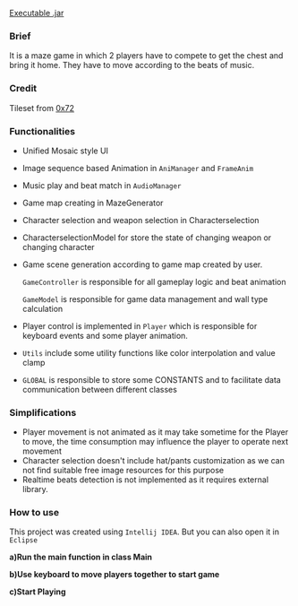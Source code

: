 [Executable .jar](https://github.com/Envl/rugbeats/releases/tag/v2)

### Brief

It is a maze game in which 2 players have to compete to get the chest and bring it home. They have to move according to the beats of music.

### Credit
Tileset from [0x72](https://0x72.itch.io/)
### Functionalities
- Unified Mosaic style UI
- Image sequence based Animation in `AniManager` and `FrameAnim`
- Music play and beat match in `AudioManager`
- Game map creating in MazeGenerator
- Character selection and weapon selection in Characterselection
- CharacterselectionModel for store the state of changing weapon or changing character
- Game scene generation according to game map created by user.

  `GameController` is responsible for all gameplay logic and beat animation

  `GameModel` is responsible for game data management and wall type calculation

- Player control is implemented in `Player` which is responsible for keyboard events and some player animation.
- `Utils` include some utility functions like color interpolation and value clamp
- `GLOBAL` is responsible to store some CONSTANTS and to facilitate data communication between different classes

### Simplifications

- Player movement is not animated as it may take sometime for the Player to move, the time consumption may influence the player to operate next movement
- Character selection doesn't include hat/pants customization as we can not find suitable free image resources for this purpose
- Realtime beats detection is not implemented as it requires external library.

### How to use

This project was created using `Intellij IDEA`. But you can also open it in `Eclipse`

**a)Run the main function in class Main**

[](https://www.notion.so/d40af808fee84c5db54a0554ea64ae98#b442b2ebad344f349bdfbefbba25f3a7)

**b)Use keyboard to move players together to start game**

[](https://www.notion.so/d40af808fee84c5db54a0554ea64ae98#f725aa29f24243d1a5263ff6dd3d469f)

**c)Start Playing**
